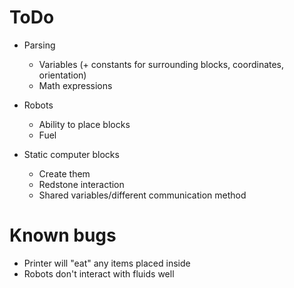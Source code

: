 # ToDo

- Parsing
    - Variables (+ constants for surrounding blocks, coordinates, orientation)
    - Math expressions

- Robots
    - Ability to place blocks
    - Fuel

- Static computer blocks
    - Create them
    - Redstone interaction
    - Shared variables/different communication method


# Known bugs

- Printer will "eat" any items placed inside
- Robots don't interact with fluids well